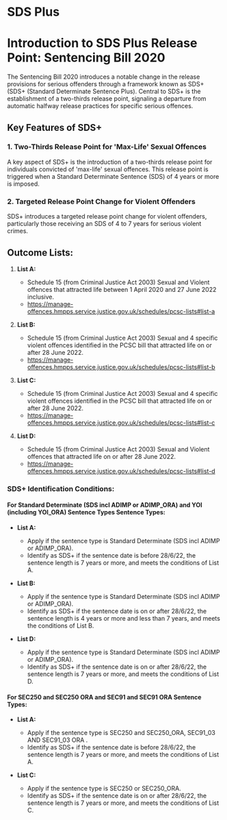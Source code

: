 # SDS Plus

# Introduction to SDS Plus Release Point: Sentencing Bill 2020

The Sentencing Bill 2020 introduces a notable change in the release provisions for serious offenders through a framework known as SDS+ (SDS+ (Standard Determinate Sentence Plus). Central to SDS+ is the establishment of a two-thirds release point, signaling a departure from automatic halfway release practices for specific serious offences.

## Key Features of SDS+

### 1. Two-Thirds Release Point for 'Max-Life' Sexual Offences

A key aspect of SDS+ is the introduction of a two-thirds release point for individuals convicted of 'max-life' sexual offences. This release point is triggered when a Standard Determinate Sentence
(SDS) of 4 years or more is imposed.

### 2. Targeted Release Point Change for Violent Offenders
SDS+ introduces a targeted release point change for violent offenders, particularly those receiving an SDS of 4 to 7 years for serious violent crimes.

## Outcome Lists:

1. **List A:**
   - Schedule 15 (from Criminal Justice Act 2003) Sexual and Violent offences that attracted life between 1 April 2020 and 27 June 2022 inclusive.
   - https://manage-offences.hmpps.service.justice.gov.uk/schedules/pcsc-lists#list-a

2. **List B:**
   - Schedule 15 (from Criminal Justice Act 2003) Sexual and 4 specific violent offences identified in the PCSC bill that attracted life on or after 28 June 2022.
   - https://manage-offences.hmpps.service.justice.gov.uk/schedules/pcsc-lists#list-b

3. **List C:**
   - Schedule 15 (from Criminal Justice Act 2003) Sexual and 4 specific violent offences identified in the PCSC bill that attracted life on or after 28 June 2022.
   - https://manage-offences.hmpps.service.justice.gov.uk/schedules/pcsc-lists#list-c

4. **List D:**
   - Schedule 15 (from Criminal Justice Act 2003) Sexual and Violent offences that attracted life on or after 28 June 2022.
   - https://manage-offences.hmpps.service.justice.gov.uk/schedules/pcsc-lists#list-d

### SDS+ Identification Conditions:

#### For Standard Determinate (SDS incl ADIMP or ADIMP_ORA) and  YOI (including YOI_ORA) Sentence Types Sentence Types:

- **List A:**
  - Apply if the sentence type is Standard Determinate (SDS incl ADIMP or ADIMP_ORA).
  - Identify as SDS+ if the sentence date is before 28/6/22, the sentence length is 7 years or more, and meets the conditions of List A.

- **List B:**
  - Apply if the sentence type is Standard Determinate (SDS incl ADIMP or ADIMP_ORA).
  - Identify as SDS+ if the sentence date is on or after 28/6/22, the sentence length is 4 years or more and less than 7 years, and meets the conditions of List B.

- **List D:**
  - Apply if the sentence type is Standard Determinate (SDS incl ADIMP or ADIMP_ORA).
  - Identify as SDS+ if the sentence date is on or after 28/6/22, the sentence length is 7 years or more, and meets the conditions of List D.

#### For SEC250 and SEC250 ORA and SEC91 and SEC91 ORA Sentence Types:

- **List A:**
    - Apply if the sentence type is  SEC250 and SEC250_ORA, SEC91_03 AND SEC91_03 ORA .
    - Identify as SDS+ if the sentence date is before 28/6/22, the sentence length is 7 years or more, and meets the conditions of List A.

- **List C:**
  - Apply if the sentence type is SEC250 or SEC250_ORA.
  - Identify as SDS+ if the sentence date is on or after 28/6/22, the sentence length is 7 years or more, and meets the conditions of List C.
